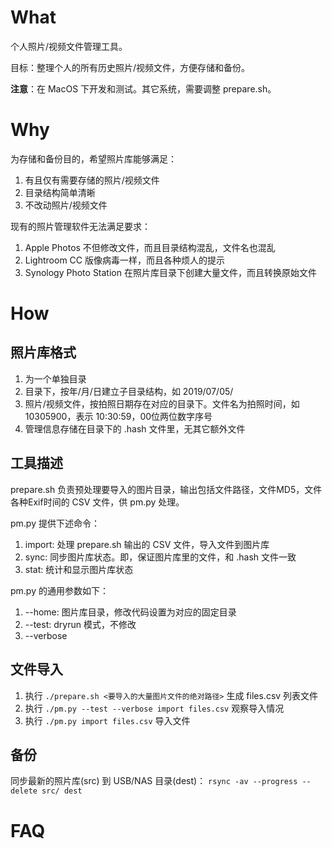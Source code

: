 # What
个人照片/视频文件管理工具。

目标：整理个人的所有历史照片/视频文件，方便存储和备份。

**注意**：在 MacOS 下开发和测试。其它系统，需要调整 prepare.sh。

# Why
为存储和备份目的，希望照片库能够满足：
1. 有且仅有需要存储的照片/视频文件
2. 目录结构简单清晰
3. 不改动照片/视频文件

现有的照片管理软件无法满足要求：
1. Apple Photos 不但修改文件，而且目录结构混乱，文件名也混乱
2. Lightroom CC 版像病毒一样，而且各种烦人的提示
3. Synology Photo Station 在照片库目录下创建大量文件，而且转换原始文件

# How
## 照片库格式
1. 为一个单独目录
2. 目录下，按年/月/日建立子目录结构，如 2019/07/05/
3. 照片/视频文件，按拍照日期存在对应的目录下。文件名为拍照时间，如 10305900，表示 10:30:59，00位两位数字序号
4. 管理信息存储在目录下的 .hash 文件里，无其它额外文件

## 工具描述
prepare.sh 负责预处理要导入的图片目录，输出包括文件路径，文件MD5，文件各种Exif时间的 CSV 文件，供 pm.py 处理。

pm.py 提供下述命令：
1. import: 处理 prepare.sh 输出的 CSV 文件，导入文件到图片库
2. sync: 同步图片库状态。即，保证图片库里的文件，和 .hash 文件一致
3. stat: 统计和显示图片库状态

pm.py 的通用参数如下：
1. --home: 图片库目录，修改代码设置为对应的固定目录
2. --test: dryrun 模式，不修改
3. --verbose

## 文件导入
1. 执行 `./prepare.sh <要导入的大量图片文件的绝对路径>` 生成 files.csv 列表文件
2. 执行 `./pm.py --test --verbose import files.csv` 观察导入情况
3. 执行 `./pm.py import files.csv` 导入文件

## 备份
同步最新的照片库(src) 到 USB/NAS 目录(dest)：
`rsync -av --progress --delete src/ dest`


# FAQ

